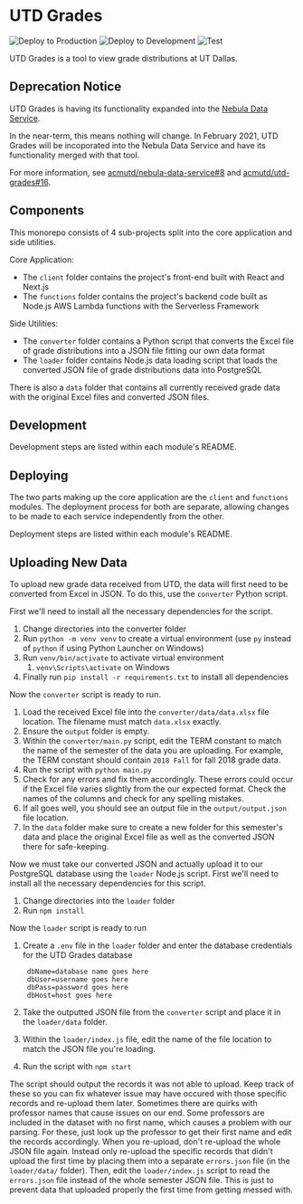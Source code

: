 # UTD Grades

![Deploy to Production](https://github.com/bharatari/utd-grades/workflows/Deploy%20to%20Production/badge.svg?branch=master)
![Deploy to Development](https://github.com/bharatari/utd-grades/workflows/Deploy%20to%20Development/badge.svg)
![Test](https://github.com/bharatari/utd-grades/workflows/Test/badge.svg)

UTD Grades is a tool to view grade distributions at UT Dallas.

## Deprecation Notice

UTD Grades is having its functionality expanded into the [Nebula Data Service](https://github.com/acmutd/nebula-data-service).

In the near-term, this means nothing will change. In February 2021, UTD Grades
will be incoporated into the Nebula Data Service and have its functionality
merged with that tool.

For more information, see [acmutd/nebula-data-service#8](https://github.com/acmutd/nebula-data-service/issues/8)
and [acmutd/utd-grades#16](https://github.com/acmutd/utd-grades/issues/16).

## Components

This monorepo consists of 4 sub-projects split into the core application and side utilities.

Core Application:
* The `client` folder contains the project's front-end built with React and Next.js
* The `functions` folder contains the project's backend code built as Node.js AWS Lambda functions with the Serverless Framework

Side Utilities:
* The `converter` folder contains a Python script that converts the Excel file of grade distributions into a JSON file fitting our own data format
* The `loader` folder contains Node.js data loading script that loads the converted JSON file of grade distributions data into PostgreSQL

There is also a `data` folder that contains all currently received grade data with the original Excel files and converted JSON files.

## Development

Development steps are listed within each module's README.

## Deploying

The two parts making up the core application are the `client` and `functions` modules. The deployment process for both are separate, allowing changes to be made to each service independently from the other. 

Deployment steps are listed within each module's README.

## Uploading New Data

To upload new grade data received from UTD, the data will first need to be converted from Excel in JSON. To do this, use the `converter` Python script. 

First we'll need to install all the necessary dependencies for the script.

1. Change directories into the converter folder
2. Run `python -m venv venv` to create a virtual environment (use `py` instead of `python` if using Python Launcher on Windows)
3. Run `venv/bin/activate` to activate virtual environment
    1. `venv\Scripts\activate` on Windows
4. Finally run `pip install -r requirements.txt` to install all dependencies

Now the `converter` script is ready to run.

1. Load the received Excel file into the `converter/data/data.xlsx` file location. The filename must match `data.xlsx` exactly.
2. Ensure the `output` folder is empty.
3. Within the `converter/main.py` script, edit the TERM constant to match the name of the semester of the data you are uploading. For example, the TERM constant should contain `2018 Fall` for fall 2018 grade data.
4. Run the script with `python main.py`
5. Check for any errors and fix them accordingly. These errors could occur if the Excel file varies slightly from the our expected format. Check the names of the columns and check for any spelling mistakes.
6. If all goes well, you should see an output file in the `output/output.json` file location.
7. In the `data` folder make sure to create a new folder for this semester's data and place the original Excel file as well as the converted JSON there for safe-keeping.

Now we must take our converted JSON and actually upload it to our PostgreSQL database using the `loader` Node.js script. First we'll need to install all the necessary dependencies for this script.

1. Change directories into the `loader` folder
2. Run `npm install`

Now the `loader` script is ready to run

1. Create a `.env` file in the `loader` folder and enter the database credentials for the UTD Grades database
      
        dbName=database name goes here
        dbUser=username goes here
        dbPass=password goes here
        dbHost=host goes here

2. Take the outputted JSON file from the `converter` script and place it in the `loader/data` folder.
3. Within the `loader/index.js` file, edit the name of the file location to match the JSON file you're loading.
4. Run the script with `npm start`

The script should output the records it was not able to upload. Keep track of these so you can fix whatever issue may have occured with those specific records and re-upload them later. Sometimes there are quirks with professor names that cause issues on our end. Some professors are included in the dataset with no first name, which causes a problem with our parsing. For these, just look up the professor to get their first name and edit the records accordingly. When you re-upload, don't re-upload the whole JSON file again. Instead only re-upload the specific records that didn't upload the first time by placing them into a separate `errors.json` file (in the `loader/data/` folder). Then, edit the `loader/index.js` script to read the `errors.json` file instead of the whole semester JSON file. This is just to prevent data that uploaded properly the first time from getting messed with.
